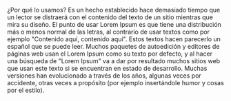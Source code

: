¿Por qué lo usamos?
Es un hecho establecido hace demasiado tiempo que un lector se distraerá con el contenido del texto de un 
sitio mientras que mira su diseño. El punto de usar Lorem Ipsum es que tiene una distribución más o menos 
normal de las letras, al contrario de usar textos como por ejemplo "Contenido aquí, contenido aquí". Estos 
textos hacen parecerlo un español que se puede leer. Muchos paquetes de autoedición y editores de páginas web 
usan el Lorem Ipsum como su texto por defecto, y al hacer una búsqueda de "Lorem Ipsum" va a dar por resultado 
muchos sitios web que usan este texto si se encuentran en estado de desarrollo. Muchas versiones han 
evolucionado a través de los años, algunas veces por accidente, otras veces a propósito (por ejemplo 
insertándole humor y cosas por el estilo).